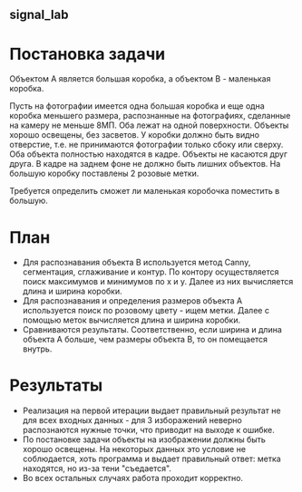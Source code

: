 ## signal_lab
# Постановка задачи

Объектом A является большая коробка, а объектом B - маленькая коробка.

Пусть на фотографии имеется одна большая коробка и еще одна коробка меньшего размера, распознанные на фотографиях, сделанные на камеру не меньше 8МП. Оба лежат на одной поверхности. Объекты хорошо освещены, без засветов. У коробки должно быть видно отверстие, т.е. не принимаются фотографии только сбоку или сверху. Оба объекта полностью находятся в кадре. Объекты не касаются друг друга. В кадре на заднем фоне не должно быть лишних объектов. На большую коробку поставлены 2 розовые метки.

Требуется определить сможет ли маленькая коробочка поместить в большую.

# План

* Для распознавания объекта B используется метод Canny, сегментация, сглаживание и контур. По контору осуществляется поиск максимумов и минимумов по x и y. Далее из них вычисляется длина и ширина коробки.
* Для распознавания и определения размеров объекта A используется поиск по розовому цвету - ищем метки. Далее с помощью меток вычисляется длина и ширина коробки.
* Сравниваются результаты. Соответственно, если ширина и длина объекта A больше, чем размеры объекта B, то он помещается внутрь.

# Результаты

* Реализация на первой итерации выдает правильный результат не для всех входных данных - для 3 изборажений неверно распознаются нужные точки, что приводит на выходе к ошибке.
* По постановке задачи объекты на изображении должны быть хорошо освещены. На некоторых данных это условие не соблюдается, хоть программа и выдает правильный ответ: метка находятся, но из-за тени "съедается".
* Во всех остальных случаях работа проходит корректно.
